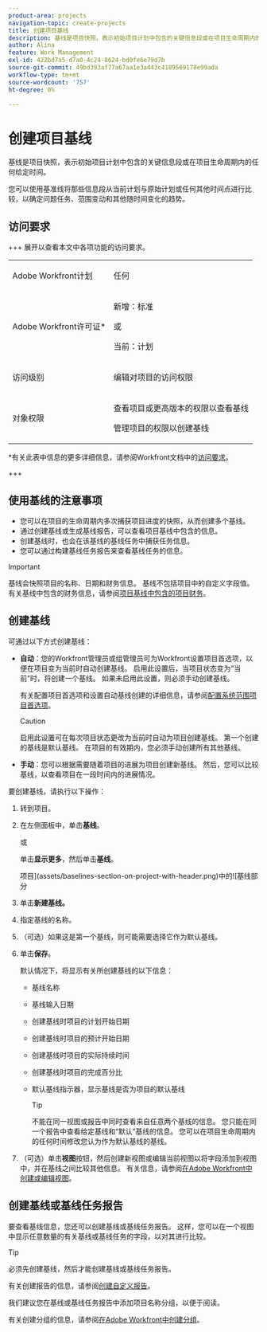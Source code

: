 ```yaml
---
product-area: projects
navigation-topic: create-projects
title: 创建项目基线
description: 基线是项目快照，表示初始项目计划中包含的关键信息段或在项目生命周期内的任何给定时间。
author: Alina
feature: Work Management
exl-id: 422bd7a5-d7a0-4c24-8624-bd0fe6e79d7b
source-git-commit: 49bd393af77a67aa1e3a443c4189569178e99ada
workflow-type: tm+mt
source-wordcount: '757'
ht-degree: 0%

---
```


# 创建项目基线

<!-- Audited: 12/2023 -->

基线是项目快照，表示初始项目计划中包含的关键信息段或在项目生命周期内的任何给定时间。

您可以使用基准线将那些信息段从当前计划与原始计划或任何其他时间点进行比较，以确定问题任务、范围变动和其他随时间变化的趋势。

## 访问要求

+++ 展开以查看本文中各项功能的访问要求。

<!--
drafted for P&P:

<table style="table-layout:auto"> 
 <col> 
 <col> 
 <tbody> 
  <tr> 
   <td role="rowheader">Adobe Workfront plan*</td> 
   <td> <p>Any</p> </td> 
  </tr> 
  <tr> 
   <td role="rowheader">Adobe Workfront license*</td> 
   <td> <p>Current license: Standard </p> 
   Or
   <p>Legacy license: Plan </p> 
   </td> 
  </tr> 
  <tr> 
   <td role="rowheader">Access level*</td> 
   <td> <p>Edit access to Projects</p> <p><b>NOTE</b>
   
   If you still don't have access, ask your Workfront administrator if they set additional restrictions in your access level. For information about access to projects, see <a href="../../../administration-and-setup/add-users/configure-and-grant-access/grant-access-projects.md" class="MCXref xref">Grant access to projects</a>. For information on how a Workfront administrator can change your access level, see <a href="../../../administration-and-setup/add-users/configure-and-grant-access/create-modify-access-levels.md" class="MCXref xref">Create or modify custom access levels</a>. </p> </td> 
  </tr> 
  <tr> 
   <td role="rowheader">Object permissions</td> 
   <td> <p>View permissions to the project or higher to view baselines</p> <p>Manage permissions to the project to create baselines</p> <p> For information about project permissions, see <a href="../../../workfront-basics/grant-and-request-access-to-objects/share-a-project.md" class="MCXref xref">Share a project in Adobe Workfront</a>.</p> <p>For information on requesting additional access, see <a href="../../../workfront-basics/grant-and-request-access-to-objects/request-access.md" class="MCXref xref">Request access to objects </a>.</p> </td> 
  </tr> 
 </tbody> 
</table>
-->

<table style="table-layout:auto"> 
 <col> 
 <col> 
 <tbody> 
  <tr> 
   <td role="rowheader">Adobe Workfront计划</td> 
   <td> <p>任何</p> </td> 
  </tr> 
  <tr> 
   <td role="rowheader">Adobe Workfront许可证*</td> 
    <td><p>新增：标准</p>
        <p>或</p>
        <p>当前：计划 </p> </td> 
  </tr> 
  <tr> 
   <td role="rowheader">访问级别</td> 
   <td> <p>编辑对项目的访问权限</p> </td> 
  </tr> 
  <tr> 
   <td role="rowheader">对象权限</td> 
   <td> <p>查看项目或更高版本的权限以查看基线</p> <p>管理项目的权限以创建基线</p> </td> 
  </tr> 
 </tbody> 
</table>

*有关此表中信息的更多详细信息，请参阅Workfront文档中的[访问要求](/help/quicksilver/administration-and-setup/add-users/access-levels-and-object-permissions/access-level-requirements-in-documentation.md)。

+++

## 使用基线的注意事项

* 您可以在项目的生命周期内多次捕获项目进度的快照，从而创建多个基线。
* 通过创建基线或生成基线报告，可以查看项目基线中包含的信息。
* 创建基线时，也会在该基线的基线任务中捕获任务信息。
* 您可以通过构建基线任务报告来查看基线任务的信息。

>[!IMPORTANT]
>
>基线会快照项目的名称、日期和财务信息。 基线不包括项目中的自定义字段值。 有关基线中包含的财务信息，请参阅[项目基线中包含的项目财务](../../../manage-work/projects/project-finances/project-finances-included-in-project-baselines.md)。

## 创建基线

可通过以下方式创建基线：

* **自动**：您的Workfront管理员或组管理员可为Workfront设置项目首选项，以便在项目变为当前时自动创建基线。 启用此设置后，当项目状态变为“当前”时，将创建一个基线。 如果未启用此设置，则必须手动创建基线。

  有关配置项目首选项和设置自动基线创建的详细信息，请参阅[配置系统范围项目首选项](../../../administration-and-setup/set-up-workfront/configure-system-defaults/set-project-preferences.md)。

  >[!CAUTION]
  >
  >启用此设置可在每次项目状态更改为当前时自动为项目创建基线。 第一个创建的基线是默认基线。 在项目的有效期内，您必须手动创建所有其他基线。

* **手动**：您可以根据需要随着项目的进展为项目创建新基线。 然后，您可以比较基线，以查看项目在一段时间内的进展情况。

要创建基线，请执行以下操作：

1. 转到项目。
1. 在左侧面板中，单击&#x200B;**基线**。

   或

   单击&#x200B;**显示更多**，然后单击&#x200B;**基线**。

   项目](assets/baselines-section-on-project-with-header.png)中的![基线部分

1. 单击&#x200B;**新建基线。**
1. 指定基线的名称。
1. （可选）如果这是第一个基线，则可能需要选择它作为默认基线。
1. 单击&#x200B;**保存**。

   默认情况下，将显示有关所创建基线的以下信息：

   * 基线名称
   * 基线输入日期
   * 创建基线时项目的计划开始日期
   * 创建基线时项目的预计开始日期
   * 创建基线时项目的实际持续时间
   * 创建基线时项目的完成百分比
   * 默认基线指示器，显示基线是否为项目的默认基线

     >[!TIP]
     >
     >不能在同一视图或报告中同时查看来自任意两个基线的信息。 您只能在同一个报告中查看给定基线和“默认”基线的信息。 您可以在项目生命周期内的任何时间修改您认为作为默认基线的基线。

1. （可选）单击&#x200B;**视图**&#x200B;按钮，然后创建新视图或编辑当前视图以将字段添加到视图中，并在基线之间比较其他信息。 有关信息，请参阅[在Adobe Workfront中创建或编辑视图](/help/quicksilver/reports-and-dashboards/reports/reporting-elements/create-edit-views.md)。

## 创建基线或基线任务报告

要查看基线信息，您还可以创建基线或基线任务报告。 这样，您可以在一个视图中显示任意数量的有关基线或基线任务的字段，以对其进行比较。

>[!TIP]
>
>必须先创建基线，然后才能创建基线或基线任务报告。

有关创建报告的信息，请参阅[创建自定义报告](../../../reports-and-dashboards/reports/creating-and-managing-reports/create-custom-report.md)。

我们建议您在基线或基线任务报告中添加项目名称分组，以便于阅读。

有关创建分组的信息，请参阅[在Adobe Workfront中创建分组](../../../reports-and-dashboards/reports/reporting-elements/create-groupings.md)。
